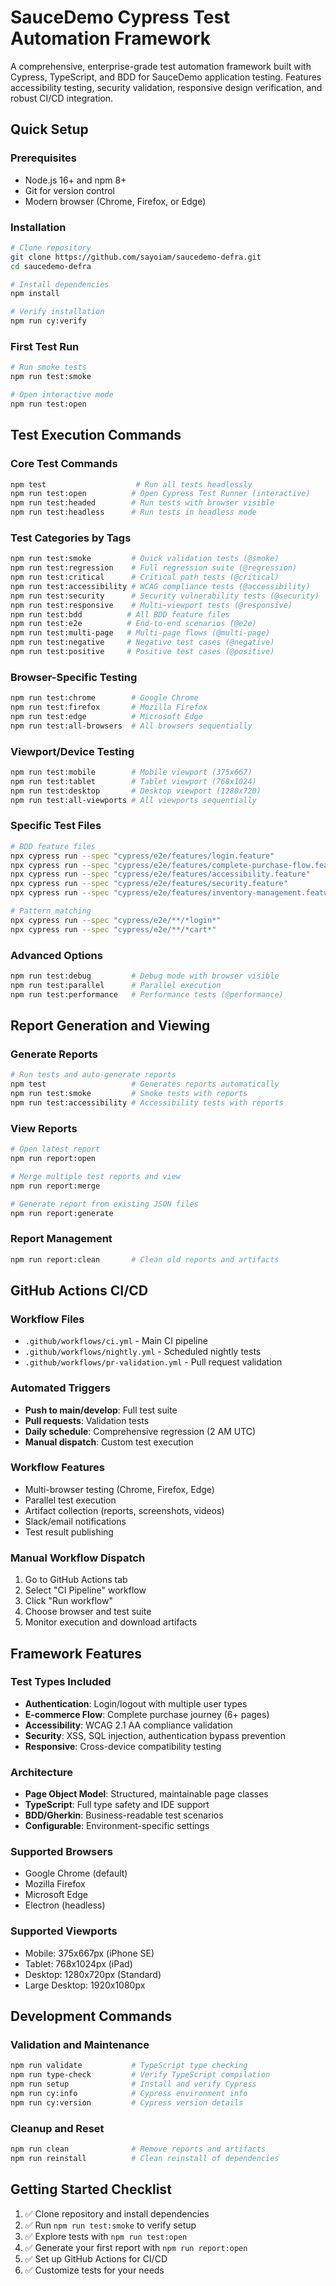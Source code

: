 # SauceDemo Cypress Test Automation Framework

A comprehensive, enterprise-grade test automation framework built with Cypress, TypeScript, and BDD for SauceDemo application testing. Features accessibility testing, security validation, responsive design verification, and robust CI/CD integration.

## Quick Setup

### Prerequisites
- Node.js 16+ and npm 8+
- Git for version control
- Modern browser (Chrome, Firefox, or Edge)

### Installation
```bash
# Clone repository
git clone https://github.com/sayoiam/saucedemo-defra.git
cd saucedemo-defra

# Install dependencies
npm install

# Verify installation
npm run cy:verify
```

### First Test Run
```bash
# Run smoke tests
npm run test:smoke

# Open interactive mode
npm run test:open
```

## Test Execution Commands

### Core Test Commands
```bash
npm test                    # Run all tests headlessly
npm run test:open          # Open Cypress Test Runner (interactive)
npm run test:headed        # Run tests with browser visible
npm run test:headless      # Run tests in headless mode
```

### Test Categories by Tags
```bash
npm run test:smoke         # Quick validation tests (@smoke)
npm run test:regression    # Full regression suite (@regression)
npm run test:critical      # Critical path tests (@critical)
npm run test:accessibility # WCAG compliance tests (@accessibility)
npm run test:security      # Security vulnerability tests (@security)
npm run test:responsive    # Multi-viewport tests (@responsive)
npm run test:bdd          # All BDD feature files
npm run test:e2e          # End-to-end scenarios (@e2e)
npm run test:multi-page   # Multi-page flows (@multi-page)
npm run test:negative     # Negative test cases (@negative)
npm run test:positive     # Positive test cases (@positive)
```

### Browser-Specific Testing
```bash
npm run test:chrome        # Google Chrome
npm run test:firefox       # Mozilla Firefox
npm run test:edge          # Microsoft Edge
npm run test:all-browsers  # All browsers sequentially
```

### Viewport/Device Testing
```bash
npm run test:mobile        # Mobile viewport (375x667)
npm run test:tablet        # Tablet viewport (768x1024)
npm run test:desktop       # Desktop viewport (1280x720)
npm run test:all-viewports # All viewports sequentially
```

### Specific Test Files
```bash
# BDD feature files
npx cypress run --spec "cypress/e2e/features/login.feature"
npx cypress run --spec "cypress/e2e/features/complete-purchase-flow.feature"
npx cypress run --spec "cypress/e2e/features/accessibility.feature"
npx cypress run --spec "cypress/e2e/features/security.feature"
npx cypress run --spec "cypress/e2e/features/inventory-management.feature"

# Pattern matching
npx cypress run --spec "cypress/e2e/**/*login*"
npx cypress run --spec "cypress/e2e/**/*cart*"
```

### Advanced Options
```bash
npm run test:debug         # Debug mode with browser visible
npm run test:parallel      # Parallel execution
npm run test:performance   # Performance tests (@performance)
```

## Report Generation and Viewing

### Generate Reports
```bash
# Run tests and auto-generate reports
npm test                   # Generates reports automatically
npm run test:smoke         # Smoke tests with reports
npm run test:accessibility # Accessibility tests with reports
```

### View Reports
```bash
# Open latest report
npm run report:open

# Merge multiple test reports and view
npm run report:merge

# Generate report from existing JSON files
npm run report:generate
```

### Report Management
```bash
npm run report:clean       # Clean old reports and artifacts
```

## GitHub Actions CI/CD

### Workflow Files
- `.github/workflows/ci.yml` - Main CI pipeline
- `.github/workflows/nightly.yml` - Scheduled nightly tests
- `.github/workflows/pr-validation.yml` - Pull request validation

### Automated Triggers
- **Push to main/develop**: Full test suite
- **Pull requests**: Validation tests
- **Daily schedule**: Comprehensive regression (2 AM UTC)
- **Manual dispatch**: Custom test execution

### Workflow Features
- Multi-browser testing (Chrome, Firefox, Edge)
- Parallel test execution
- Artifact collection (reports, screenshots, videos)
- Slack/email notifications
- Test result publishing

### Manual Workflow Dispatch
1. Go to GitHub Actions tab
2. Select "CI Pipeline" workflow
3. Click "Run workflow"
4. Choose browser and test suite
5. Monitor execution and download artifacts

## Framework Features

### Test Types Included
- **Authentication**: Login/logout with multiple user types
- **E-commerce Flow**: Complete purchase journey (6+ pages)
- **Accessibility**: WCAG 2.1 AA compliance validation
- **Security**: XSS, SQL injection, authentication bypass prevention
- **Responsive**: Cross-device compatibility testing

### Architecture
- **Page Object Model**: Structured, maintainable page classes
- **TypeScript**: Full type safety and IDE support
- **BDD/Gherkin**: Business-readable test scenarios
- **Configurable**: Environment-specific settings

### Supported Browsers
- Google Chrome (default)
- Mozilla Firefox
- Microsoft Edge
- Electron (headless)

### Supported Viewports
- Mobile: 375x667px (iPhone SE)
- Tablet: 768x1024px (iPad)
- Desktop: 1280x720px (Standard)
- Large Desktop: 1920x1080px

## Development Commands

### Validation and Maintenance
```bash
npm run validate           # TypeScript type checking
npm run type-check         # Verify TypeScript compilation
npm run setup              # Install and verify Cypress
npm run cy:info            # Cypress environment info
npm run cy:version         # Cypress version details
```

### Cleanup and Reset
```bash
npm run clean              # Remove reports and artifacts
npm run reinstall          # Clean reinstall of dependencies
```

## Getting Started Checklist

1. ✅ Clone repository and install dependencies
2. ✅ Run `npm run test:smoke` to verify setup
3. ✅ Explore tests with `npm run test:open`
4. ✅ Generate your first report with `npm run report:open`
5. ✅ Set up GitHub Actions for CI/CD
6. ✅ Customize tests for your needs
